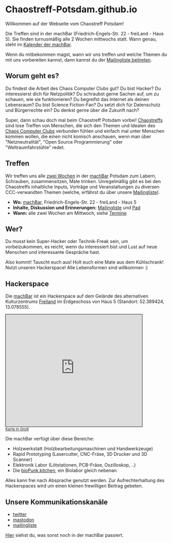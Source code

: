 # Chaostreff-Potsdam.github.io
Willkommen auf der Webseite vom Chaostreff Potsdam!

Die Treffen sind in der machBar (Friedrich-Engels-Str. 22 - freiLand - Haus 5).
Sie finden turnusmäßig alle 2 Wochen mittwochs statt. Wann genau, steht im [Kalender der machBar][machBar-Kalender].

Wenn du mitbekommen magst, wann wir uns treffen und welche Themen du mit uns vorbereiten kannst, dann kannst du der
[Mailingliste beitreten][join-mailing-list].

## Worum geht es?

Du findest die Arbeit des Chaos Computer Clubs gut? Du bist Hacker?
Du interessierst dich für Netzpolitik? Du schraubst gerne Sachen auf, um zu schauen,
wie sie funktionieren? Du begreifst das Internet als deinen Lebensraum?
Du bist Science Fiction-Fan? Du setzt dich für Datenschutz und Bürgerrechte ein?
Du denkst gerne über die Zukunft nach?

Super, dann schau doch mal beim Chaostreff Potsdam vorbei!
[Chaostreffs](https://www.ccc.de/de/club/chaostreffs) sind lose Treffen von Menschen,
die sich den Themen und Idealen des [Chaos Computer Clubs](https://www.ccc.de/de/) verbunden
fühlen und einfach mal unter Menschen kommen wollen, die einen nicht komisch anschauen,
wenn man über "Netzneutralität", "Open Source Programmierung" oder "Weltraumfahrstühle" redet.

## Treffen

Wir treffen uns alle [zwei Wochen][machbar-termine] in der [machBar] Potsdam zum
Labern, Schrauben, zusammensitzen, Mate trinken.
Unregelmäßig gibt es bei den Chaostreffs inhaltliche Inputs, Vorträge und
Veranstaltungen zu diversen CCC-verwandten Themen (welche, erfährst du über
unsere [Mailingliste][join-mailing-list]).

- **Wo:** [machBar], Friedrich-Engels-Str. 22 - freiLand - Haus 5
- **Inhalte, Diskussion und Erinnerungen:** [Mailingliste][join-mailing-list] und [Pad][pad]
- **Wann:** alle zwei Wochen am Mittwoch, siehe [Termine][machbar-termine]

## Wer?

Du musst kein Super-Hacker oder Technik-Freak sein, um vorbeizukommen, es reicht,
wenn du interessiert bist und Lust auf neue Menschen und interessante Gespräche hast.

Also kommt! Tauscht euch aus! Holt euch eine Mate aus dem Kühlschrank!
Nutzt unseren Hackerspace! Alle Lebensformen sind willkommen :) 

## Hackerspace

Die [machBar] ist ein Hackerspace auf dem Gelände
des alternativen Kulturzentrums [Freiland]
im Erdgeschoss von Haus 5 (Standort: 52.389424, 13.078555).

<!-- from openstreetmap.org -> export -> HTML -> include marker -->
<iframe width="425" height="350" frameborder="0" scrolling="no"
        marginheight="0" marginwidth="0"
        src="https://www.openstreetmap.org/export/embed.html?bbox=13.07753920555115%2C52.38891775630483%2C13.079620599746706%2C52.389922830851866&amp;layer=mapnik&amp;marker=52.38942029643904%2C13.078579902648926" style="border: 1px solid black"></iframe><br/><small><a href="https://www.openstreetmap.org/?mlat=52.38942&amp;mlon=13.07858#map=19/52.38942/13.07858">Karte in Groß</a></small>

Die machBar verfügt über diese Bereiche:

 - Holzwerkstatt (Holzbearbeitungsmaschinen und Handwerkzeuge) 
 - Rapid Prototyping (Lasercutter, CNC-Fräse, 3D Drucker und 3D Scanner)
 - Elektronik Labor (Lötstationen, PCB-Fräse, Oszilloskop, ..)
 - Die [bioPunk.kitchen], ein Biolabor gleich nebenan

Alles kann frei nach Absprache genutzt werden.
Zur Aufrechterhaltung des Hackerspaces wird um einen kleinen frewilligen Beitrag gebeten.

## Unsere Kommunikationskanäle
 - [twitter][twitter]
 - [mastodon][mastodon]
 - [mailingliste][join-mailing-list]


[Hier][machBar-Kalender] siehst du, was sonst noch in der machBar passiert.




[machBar]: https://machbar-potsdam.de/?page_id=20
[machbar-termine]: https://machbar-potsdam.de/?page_id=1250
[join-mailing-list]: mailto:&#109;&#097;&#106;&#111;&#114;&#100;&#111;&#109;&#111;&#064;&#102;&#097;&#098;&#108;&#097;&#098;&#045;&#099;&#111;&#116;&#116;&#098;&#117;&#115;&#046;&#100;&#101;?subject=subscribe&#32;chaos-treff-potsdam-fablab-cottbus-de&body=subscribe&#32;chaos-treff-potsdam-fablab-cottbus-de
[machBar-Kalender]: https://machbar-potsdam.de/?page_id=1250
[Freiland]: https://www.freiland-potsdam.de/
[twitter]: https://twitter.com/ChaosPotsdam
[mastodon]: https://chaos.social/@cccp
[pad]: http://www.pad.freiland-potsdam.de/chaostreff?
[bioPunk.kitchen]: http://biopunk.kitchen/
